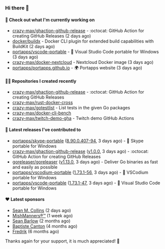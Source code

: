 ### Hi there 👋

#### 👷 Check out what I'm currently working on

- [crazy-max/ghaction-github-release](https://github.com/crazy-max/ghaction-github-release) - :octocat: GitHub Action for creating GitHub Releases (2 days ago)
- [docker/buildx](https://github.com/docker/buildx) - Docker CLI plugin for extended build capabilities with BuildKit (2 days ago)
- [portapps/vscode-portable](https://github.com/portapps/vscode-portable) - 🚀 Visual Studio Code portable for Windows (3 days ago)
- [crazy-max/docker-nextcloud](https://github.com/crazy-max/docker-nextcloud) - Nextcloud Docker image (3 days ago)
- [portapps/portapps.github.io](https://github.com/portapps/portapps.github.io) - 🌍 Portapps website (3 days ago)

#### 👨‍💻 Repositories I created recently

- [crazy-max/ghaction-github-release](https://github.com/crazy-max/ghaction-github-release) - :octocat: GitHub Action for creating GitHub Releases
- [crazy-max/rust-docker-cross](https://github.com/crazy-max/rust-docker-cross)
- [crazy-max/gotestlist](https://github.com/crazy-max/gotestlist) - List tests in the given Go packages
- [crazy-max/docker-cli-bench](https://github.com/crazy-max/docker-cli-bench)
- [crazy-max/twitch-demo-gha](https://github.com/crazy-max/twitch-demo-gha) - Twitch demo GitHub Actions

#### 🚀 Latest releases I've contributed to

- [portapps/skype-portable](https://github.com/portapps/skype-portable) ([8.90.0.407-94](https://github.com/portapps/skype-portable/releases/tag/8.90.0.407-94), 3 days ago) - 🚀 Skype portable for Windows 
- [crazy-max/ghaction-github-release](https://github.com/crazy-max/ghaction-github-release) ([v1.0.0](https://github.com/crazy-max/ghaction-github-release/releases/tag/v1.0.0), 3 days ago) - :octocat: GitHub Action for creating GitHub Releases
- [goreleaser/goreleaser](https://github.com/goreleaser/goreleaser) ([v1.13.0](https://github.com/goreleaser/goreleaser/releases/tag/v1.13.0), 3 days ago) - Deliver Go binaries as fast and easily as possible
- [portapps/vscodium-portable](https://github.com/portapps/vscodium-portable) ([1.73.1-56](https://github.com/portapps/vscodium-portable/releases/tag/1.73.1-56), 3 days ago) - 🚀 VSCodium portable for Windows
- [portapps/vscode-portable](https://github.com/portapps/vscode-portable) ([1.73.1-47](https://github.com/portapps/vscode-portable/releases/tag/1.73.1-47), 3 days ago) - 🚀 Visual Studio Code portable for Windows

#### ❤️ Latest sponsors
- [Sean M. Collins](https://github.com/sc68cal) (2 days ago)
- [MishManners®™](https://github.com/mishmanners) (1 week ago)
- [Sean Barlow](https://github.com/woolrab6) (2 months ago)
- [Baptiste Canton](https://github.com/batmac) (4 months ago)
- [Fredrik](https://github.com/fredrikscode) (6 months ago)

Thanks again for your support, it is much appreciated! 🙏
